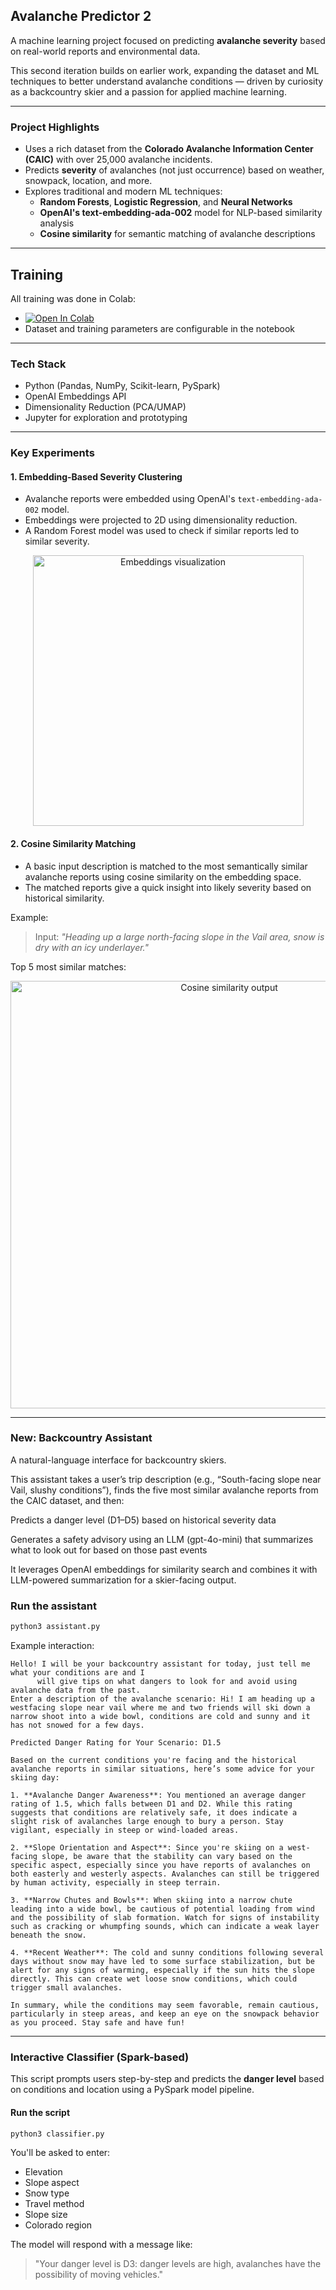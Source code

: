 ## Avalanche Predictor 2

A machine learning project focused on predicting **avalanche severity** based on real-world reports and environmental data.

This second iteration builds on earlier work, expanding the dataset and ML techniques to better understand avalanche conditions — driven by curiosity as a backcountry skier and a passion for applied machine learning.

---

### Project Highlights

- Uses a rich dataset from the **Colorado Avalanche Information Center (CAIC)** with over 25,000 avalanche incidents.
- Predicts **severity** of avalanches (not just occurrence) based on weather, snowpack, location, and more.
- Explores traditional and modern ML techniques:
  - **Random Forests**, **Logistic Regression**, and **Neural Networks**
  - **OpenAI's text-embedding-ada-002** model for NLP-based similarity analysis
  - **Cosine similarity** for semantic matching of avalanche descriptions

---

## Training

All training was done in Colab:

- [![Open In Colab](https://colab.research.google.com/assets/colab-badge.svg)](https://colab.research.google.com/drive/17CC6RTRE8M_lyUVK5uHwXcGs3fxLnIbo?usp=sharing)
- Dataset and training parameters are configurable in the notebook

---

### Tech Stack

- Python (Pandas, NumPy, Scikit-learn, PySpark)
- OpenAI Embeddings API
- Dimensionality Reduction (PCA/UMAP)
- Jupyter for exploration and prototyping

---

### Key Experiments

#### 1. **Embedding-Based Severity Clustering**
- Avalanche reports were embedded using OpenAI's `text-embedding-ada-002` model.
- Embeddings were projected to 2D using dimensionality reduction.
- A Random Forest model was used to check if similar reports led to similar severity.

<p align="center">
  <img width="433" src="https://github.com/user-attachments/assets/bf360cfc-426f-4063-81f4-0943371475c5" alt="Embeddings visualization">
</p>

#### 2. **Cosine Similarity Matching**
- A basic input description is matched to the most semantically similar avalanche reports using cosine similarity on the embedding space.
- The matched reports give a quick insight into likely severity based on historical similarity.

Example:
> Input: *"Heading up a large north-facing slope in the Vail area, snow is dry with an icy underlayer."*

Top 5 most similar matches:
<p align="center">
  <img width="684" src="https://github.com/user-attachments/assets/50ffd9ba-cacf-4142-8f80-83494590a10e" alt="Cosine similarity output">
</p>

---

### New: Backcountry Assistant
A natural-language interface for backcountry skiers.

This assistant takes a user’s trip description (e.g., “South-facing slope near Vail, slushy conditions”), finds the five most similar avalanche reports from the CAIC dataset, and then:

Predicts a danger level (D1–D5) based on historical severity data

Generates a safety advisory using an LLM (gpt-4o-mini) that summarizes what to look out for based on those past events

It leverages OpenAI embeddings for similarity search and combines it with LLM-powered summarization for a skier-facing output.

### Run the assistant

```bash
python3 assistant.py
```

Example interaction:

```vbnet
Hello! I will be your backcountry assistant for today, just tell me what your conditions are and I
      will give tips on what dangers to look for and avoid using avalanche data from the past.
Enter a description of the avalanche scenario: Hi! I am heading up a westfacing slope near vail where me and two friends will ski down a narrow shoot into a wide bowl, conditions are cold and sunny and it has not snowed for a few days.

Predicted Danger Rating for Your Scenario: D1.5

Based on the current conditions you're facing and the historical avalanche reports in similar situations, here’s some advice for your skiing day:

1. **Avalanche Danger Awareness**: You mentioned an average danger rating of 1.5, which falls between D1 and D2. While this rating suggests that conditions are relatively safe, it does indicate a slight risk of avalanches large enough to bury a person. Stay vigilant, especially in steep or wind-loaded areas.

2. **Slope Orientation and Aspect**: Since you're skiing on a west-facing slope, be aware that the stability can vary based on the specific aspect, especially since you have reports of avalanches on both easterly and westerly aspects. Avalanches can still be triggered by human activity, especially in steep terrain.

3. **Narrow Chutes and Bowls**: When skiing into a narrow chute leading into a wide bowl, be cautious of potential loading from wind and the possibility of slab formation. Watch for signs of instability such as cracking or whumpfing sounds, which can indicate a weak layer beneath the snow.

4. **Recent Weather**: The cold and sunny conditions following several days without snow may have led to some surface stabilization, but be alert for any signs of warming, especially if the sun hits the slope directly. This can create wet loose snow conditions, which could trigger small avalanches.

In summary, while the conditions may seem favorable, remain cautious, particularly in steep areas, and keep an eye on the snowpack behavior as you proceed. Stay safe and have fun!
```
---

### Interactive Classifier (Spark-based)

This script prompts users step-by-step and predicts the **danger level** based on conditions and location using a PySpark model pipeline.

#### **Run the script**
```bash
python3 classifier.py
```
You'll be asked to enter:
- Elevation
- Slope aspect
- Snow type
- Travel method
- Slope size
- Colorado region

The model will respond with a message like:
> "Your danger level is D3: danger levels are high, avalanches have the possibility of moving vehicles."
